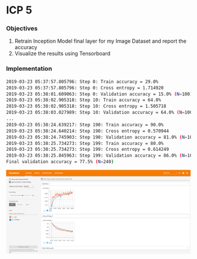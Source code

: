 # ICP 5

### Objectives

  1. Retrain Inception Model final layer for my Image Dataset and report the accuracy
  2. Visualize the results using Tensorboard

### Implementation

```sh
2019-03-23 05:37:57.805796: Step 0: Train accuracy = 29.0%
2019-03-23 05:37:57.805796: Step 0: Cross entropy = 1.714920
2019-03-23 05:38:01.609063: Step 0: Validation accuracy = 15.0% (N=100)
2019-03-23 05:38:02.905318: Step 10: Train accuracy = 64.0%
2019-03-23 05:38:02.905318: Step 10: Cross entropy = 1.505718
2019-03-23 05:38:03.027989: Step 10: Validation accuracy = 64.0% (N=100)
...
2019-03-23 05:38:24.639217: Step 190: Train accuracy = 90.0%
2019-03-23 05:38:24.640214: Step 190: Cross entropy = 0.570944
2019-03-23 05:38:24.745903: Step 190: Validation accuracy = 81.0% (N=100)
2019-03-23 05:38:25.734273: Step 199: Train accuracy = 80.0%
2019-03-23 05:38:25.734273: Step 199: Cross entropy = 0.614249
2019-03-23 05:38:25.845963: Step 199: Validation accuracy = 86.0% (N=100)
Final validation accuracy = 77.5% (N=240)
```

![Accuracy](https://github.com/toadSTL/CS5542_ICP/blob/master/ICP5/doc/RetrainAccuracy.png)


